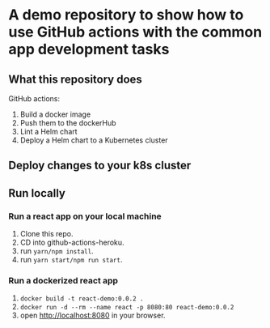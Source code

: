 # A demo repository to show how to use GitHub actions with the common app development tasks 

## What this repository does

GitHub actions:

1. Build a docker image
2. Push them to the dockerHub
3. Lint a Helm chart
4. Deploy a Helm chart to a Kubernetes cluster


## Deploy changes to your k8s cluster



## Run locally 

### Run a react app on  your local machine

1. Clone this repo.
2. CD into github-actions-heroku.
3. run `yarn/npm install`.
4. run `yarn start/npm run start`.

### Run a dockerized react app

1. `docker build -t react-demo:0.0.2 .`
2. `docker run -d --rm --name react -p 8080:80 react-demo:0.0.2`
3. open [http://localhost:8080](http://localhost:8080) in your browser.
